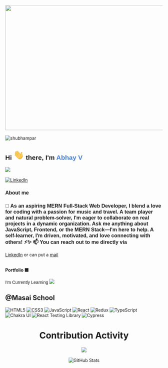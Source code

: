 <div align=center >
        <img src="https://camo.githubusercontent.com/f1572aab0a069b4070bf0ffeb4125c3884ec51d2595b5242f83c4199de9c450a/68747470733a2f2f7237713677397a362e726f636b657463646e2e6d652f6361726565722f77702d636f6e74656e742f75706c6f6164732f323032312f30362f322d34362e676966"width="1000" height="400">
</div>
<p align="left"> <img src="https://komarev.com/ghpvc/?username=pspiyush130&label=Profile%20views&color=0e75b6&style=flat" alt="shubhampar" /> </p>

   <h2 style="font-family: 'Poppins', sans-serif;`font-size`:20px">Hi
<img src="https://raw.githubusercontent.com/ABSphreak/ABSphreak/master/gifs/Hi.gif" width="33">
there, I'm <span style="color: #447ED5">
Abhay V</h2></span>
<img src="https://camo.githubusercontent.com/f1572aab0a069b4070bf0ffeb4125c3884ec51d2595b5242f83c4199de9c450a/68747470733a2f2f7237713677397a362e726f636b657463646e2e6d652f6361726565722f77702d636f6e74656e742f75706c6f6164732f323032312f30362f322d34362e676966" width="33">

[![LinkedIn](https://img.shields.io/badge/LinkedIn-0077B5?style=for-the-badge&logo=linkedin&logoColor=white)](https://www.linkedin.com/in/abhay-v-935738243/)




<h3 style="font-family: 'Poppins', sans-serif;">About me</h1> 
 <h3 style="font-family: 'Poppins', sans-serif;">🚀 As an aspiring MERN Full-Stack Web Developer, I blend a love for coding with a passion for music and travel. A team player and natural problem-solver, I'm eager to collaborate on real projects in a dynamic organization. Ask me anything about JavaScript, Frontend, or the MERN Stack—I'm here to help. A self-learner, I'm driven, motivated, and love connecting with others! ⚡✨
📫 You can reach out to me directly via</h3> <a href="https://www.linkedin.com/in/abhay-v-935738243/">LinkedIn</a> or can put a <a href="mailto:abhayv225@gmail.com">mail</a>
<br>
<br>

<p>
    <strong>
        <!-- Here is the link of my personal portfolio **https://piyushfolio.netlify.app -->
 Portfolio 🟦
    </strong>
</p>




<a style="font-family: 'Poppins', sans-serif;`font-size`:40px">I'm Currently Learning</a> <img src="https://camo.githubusercontent.com/beb64ff21c883e318e4f5db5231c2ba4175705bea1c9249e82a41ab375db4f75/68747470733a2f2f6d65646961322e67697068792e636f6d2f6d656469612f51737347456d706b79454f684243623765312f67697068792e6769663f6369643d656366303565343761306e336769316266716e74716d6f62386739616964316f796a327772336473336d67373030626c267269643d67697068792e676966" width="33"/>

## @Masai School
![HTML5](https://img.shields.io/badge/HTML5-%23E34F26.svg?style=for-the-badge&logo=html5&logoColor=white) ![CSS3](https://img.shields.io/badge/CSS3-%231572B6.svg?style=for-the-badge&logo=css3&logoColor=white) ![JavaScript](https://img.shields.io/badge/JavaScript-%23323330.svg?style=for-the-badge&logo=javascript&logoColor=%23F7DF1E) ![React](https://img.shields.io/badge/React-%2320232a.svg?style=for-the-badge&logo=react&logoColor=%2361DAFB) ![Redux](https://img.shields.io/badge/Redux-%23593d88.svg?style=for-the-badge&logo=redux&logoColor=white) ![TypeScript](https://img.shields.io/badge/TypeScript-%3178C6.svg?style=for-the-badge&logo=typescript&logoColor=white) ![Chakra UI](https://img.shields.io/badge/Chakra%20UI-%23319798.svg?style=for-the-badge&logo=chakra-ui&logoColor=white) ![React Testing Library](https://img.shields.io/badge/React%20Testing%20Library-%23E33332.svg?style=for-the-badge&logo=testing-library&logoColor=white) ![Cypress](https://img.shields.io/badge/Cypress-%17202C.svg?style=for-the-badge&logo=cypress&logoColor=white)



 


 <div align=center>
        <h1>Contribution Activity</h1>
        <img align="center" src="https://github-readme-stats.vercel.app/api/top-langs/?username=abii225&title_color=6FDA44&text_color=FFFFFF&show_icons=true&icon_color=6FDA44&include_all_commits=true&count_private=true&theme=radical"><br><br>
        <img src="https://github-readme-stats.vercel.app/api?username=abii225&title_color=6FDA44&text_color=FFFFFF&show_icons=true&icon_color=6FDA44&include_all_commits=true&count_private=true&theme=dark" alt="GitHub Stats" height="200" />
<!--                " -->
        <br><br>         
        <!--
        <img src="https://github-readme-stats.vercel.app/api?username=pspiyush130&show_icons=true&theme=radical" alt="GitHub Most Used Languages" height="200" />
        <br>
        
    </div>
</div>
